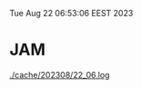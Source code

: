 Tue Aug 22 06:53:06 EEST 2023
# JAM
<a href='./cache/202308/22_06.log'>./cache/202308/22_06.log</a>
